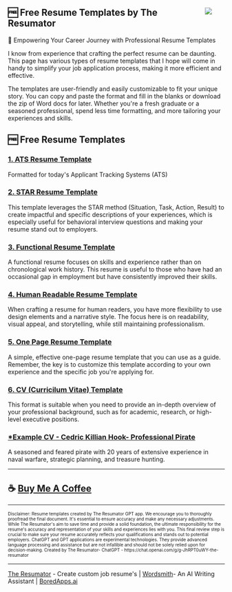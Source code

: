 <img style="margin: 30px;" align="right" src="https://boredapps.ai/wp-content/uploads/2023/11/Resumator_300_Logo.png">

## 🆓 Free Resume Templates by The Resumator

🌟 Empowering Your Career Journey with Professional Resume Templates

I know from experience that crafting the perfect resume can be daunting.  This page has various types of resume templates that I hope will come in handy  to simplify your job application process, making it more efficient and effective.

The templates are user-friendly and easily customizable to fit your unique story. You can copy and paste the format and fill in the blanks or download the zip of Word docs for later. 
Whether you're a fresh graduate or a seasoned professional, spend less time formatting, and more tailoring your experiences and skills.

## 🆓 Free Resume Templates

### [1. ATS Resume Template ](https://github.com/BoredApps/Free-Resume-Templates/blob/main/ATS%20Resume%20Template.md)
Formatted for today's Applicant Tracking Systems (ATS)

### [2. STAR Resume Template ](https://github.com/BoredApps/Free-Resume-Templates/blob/main/STAR%20Template.md)
This template leverages the STAR method (Situation, Task, Action, Result) to create impactful and specific descriptions of your experiences, which is especially useful for behavioral interview questions and making your resume stand out to employers.

### [3. Functional Resume Template](https://github.com/BoredApps/Free-Resume-Templates/blob/main/Functional%20Resume%20Template.md)
A functional resume focuses on skills and experience rather than on chronological work history. This resume is useful to those who have had an occasional gap in employment but have consistently improved their skills. 

### [4. Human Readable Resume Template](https://github.com/BoredApps/Free-Resume-Templates/blob/main/Human%20Readable%20Resume%20Template.md)
When crafting a resume for human readers, you have more flexibility to use design elements and a narrative style. The focus here is on readability, visual appeal, and storytelling, while still maintaining professionalism. 

### [5. One Page Resume Template](https://github.com/BoredApps/Free-Resume-Templates/blob/main/One%20Page%20Template.md)
A simple, effective one-page resume template that you can use as a guide. Remember, the key is to customize this template according to your own experience and the specific job you're applying for.

### [6. CV (Curricilum Vitae) Template](https://github.com/BoredApps/Free-Resume-Templates/blob/main/CV%20Template.md)
 This format is suitable when you need to provide an in-depth overview of your professional background, such as for academic, research, or high-level executive positions.

### [*Example CV - Cedric Killian Hook- Professional Pirate](https://github.com/BoredApps/Free-Resume-Templates/blob/main/Example%20Resume.md) 
A seasoned and feared pirate with 20 years of extensive experience in naval warfare, strategic planning, and treasure hunting. 

<hr>

## ☕ [Buy Me A Coffee](https://www.buymeacoffee.com/boredapps)

<hr>
<span style="font-size:10px;">Disclaimer: Resume templates created by The Resumator GPT app.  We encourage you to thoroughly proofread the final document. It's essential to ensure accuracy and make any necessary adjustments. While The Resumator's aim to save time and provide a solid foundation, the ultimate responsibility for the resume's accuracy and representation of your skills and experiences lies with you. This final review step is crucial to make sure your resume accurately reflects your qualifications and stands out to potential employers.
ChatGPT and GPT applications are experimental technologies. They provide advanced language processing and assistance but are not infallible and should not be solely relied upon for decision-making.
Created by The Resumator- ChatGPT - https://chat.openai.com/g/g-JhRPT0uWY-the-resumator</span>
<hr>

[The Resumator](https://chat.openai.com/g/g-JhRPT0uWY-the-resumator) - Create custom job resume's | [Wordsmith](https://chat.openai.com/g/g-dH2mK7Um0-wordsmith)- An AI Writing Assistant | [BoredApps.ai](https://boredapps.ai/)
